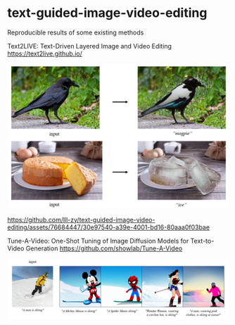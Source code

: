 # text-guided-image-video-editing
Reproducible results of some existing methods

Text2LIVE: Text-Driven Layered Image and Video Editing
https://text2live.github.io/

![image](https://github.com/lll-zy/text-guided-image-video-editing/blob/main/img1.png)

https://github.com/lll-zy/text-guided-image-video-editing/assets/76684447/30e97540-a39e-4001-bd16-80aaa0f03bae

Tune-A-Video: One-Shot Tuning of Image Diffusion Models for Text-to-Video Generation
https://github.com/showlab/Tune-A-Video

![image](https://github.com/lll-zy/text-guided-image-video-editing/blob/main/img2.png)
